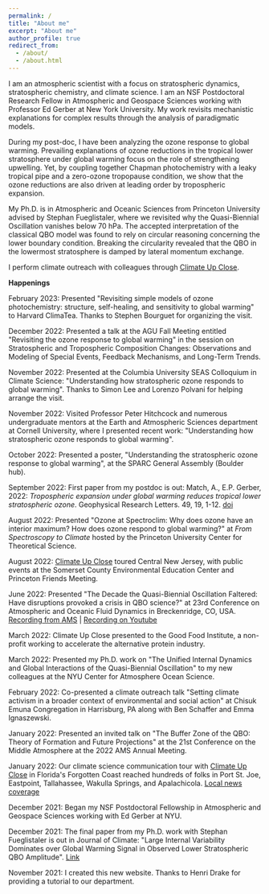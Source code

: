 ```yaml
---
permalink: /
title: "About me"
excerpt: "About me"
author_profile: true
redirect_from: 
  - /about/
  - /about.html
---
```


I am an atmospheric scientist with a focus on stratospheric dynamics, stratospheric chemistry, and climate science. I am an NSF Postdoctoral Research Fellow in Atmospheric and Geospace Sciences working with Professor Ed Gerber at New York University. My work revisits mechanistic explanations for complex results through the analysis of paradigmatic models.

During my post-doc, I have been analyzing the ozone response to global warming. Prevailing explanations of ozone reductions in the tropical lower stratosphere under global warming focus on the role of strengthening upwelling. Yet, by coupling together Chapman photochemistry with a leaky tropical pipe and a zero-ozone tropopause condition, we show that the ozone reductions are also driven at leading order by tropospheric expansion.

My Ph.D. is in Atmospheric and Oceanic Sciences from Princeton University advised by Stephan Fueglistaler, where we revisited why the Quasi-Biennial Oscillation vanishes below 70 hPa. The accepted interpretation of the classical QBO model was found to rely on circular reasoning concerning the lower boundary condition. Breaking the circularity revealed that the QBO in the lowermost stratosphere is damped by lateral momentum exchange.

I perform climate outreach with colleagues through [Climate Up Close](https://www.climateupclose.org/).

**Happenings**

February 2023: Presented "Revisiting simple models of ozone photochemistry: structure, self-healing, and sensitivity to global warming" to Harvard ClimaTea. Thanks to Stephen Bourguet for organizing the visit.

December 2022: Presented a talk at the AGU Fall Meeting entitled "Revisiting the ozone response to global warming" in the session on Stratospheric and Tropospheric Composition Changes: Observations and Modeling of Special Events, Feedback Mechanisms, and Long-Term Trends.

November 2022: Presented at the Columbia University SEAS Colloquium in Climate Science: "Understanding how stratospheric ozone responds to global warming". Thanks to Simon Lee and Lorenzo Polvani for helping arrange the visit.

November 2022: Visited Professor Peter Hitchcock and numerous undergraduate mentors at the Earth and Atmospheric Sciences department at Cornell University, where I presented recent work: "Understanding how stratospheric ozone responds to global warming".

October 2022: Presented a poster, "Understanding the stratospheric ozone response to global warming", at the SPARC General Assembly (Boulder hub).

September 2022: First paper from my postdoc is out: Match, A., E.P. Gerber, 2022: *Tropospheric expansion under global warming reduces tropical lower stratospheric ozone*. Geophysical Research Letters. 49, 19, 1-12. [doi](https://doi.org/10.1029/2022GL099463)

August 2022: Presented "Ozone at Spectroclim: Why does ozone have an interior maximum? How does ozone respond to global warming?" at _From Spectroscopy to Climate_ hosted by the Princeton University Center for Theoretical Science.

August 2022: [Climate Up Close](https://www.climateupclose.org/) toured Central New Jersey, with public events at the Somerset County Environmental Education Center and Princeton Friends Meeting. 

June 2022: Presented "The Decade the Quasi-Biennial Oscillation Faltered: Have disruptions provoked a crisis in QBO science?" at 23rd Conference on Atmospheric and Oceanic Fluid Dynamics in Breckenridge, CO, USA. [Recording from AMS](https://ams.confex.com/ams/23FLUID/meetingapp.cgi/Session/61874) &#124; [Recording on Youtube](https://www.youtube.com/watch?v=kwhydxxBtnM)

March 2022: Climate Up Close presented to the Good Food Institute, a non-profit working to accelerate the alternative protein industry.

March 2022: Presented my Ph.D. work on "The Unified Internal Dynamics and Global Interactions of the Quasi-Biennial Oscillation" to my new colleagues at the NYU Center for Atmosphere Ocean Science.

February 2022: Co-presented a climate outreach talk "Setting climate activism in a broader context of environmental and social action" at Chisuk Emuna Congregation in Harrisburg, PA along with Ben Schaffer and Emma Ignaszewski.

January 2022: Presented an invited talk on "The Buffer Zone of the QBO: Theory of Formation and Future Projections" at the 21st Conference on the Middle Atmosphere at the 2022 AMS Annual Meeting. 

January 2022: Our climate science communication tour with [Climate Up Close](https://www.climateupclose.org/) in Florida's Forgotten Coast reached hundreds of folks in Port St. Joe, Eastpoint, Tallahassee, Wakulla Springs, and Apalachicola. [Local news coverage](https://www.franklincounty.news/stories/scientists-share-facts-not-lectures-on-climate-change,7309?fbclid=IwAR2PnxwtJstkWW31NRKfU1W74Kpj3t8vPF5Z561OtiTbtgmVqHoGFjSnBQA#.Yd7188Flhb4.facebook)

December 2021: Began my NSF Postdoctoral Fellowship in Atmospheric and Geospace Sciences working with Ed Gerber at NYU.

December 2021: The final paper from my Ph.D. work with Stephan Fueglistaler is out in Journal of Climate: &quot;Large Internal Variability Dominates over Global Warming Signal in Observed Lower Stratospheric QBO Amplitude&quot;. [Link](https://doi.org/10.1175/JCLI-D-21-0270.1)

November 2021: I created this new website. Thanks to Henri Drake for providing a tutorial to our department.





